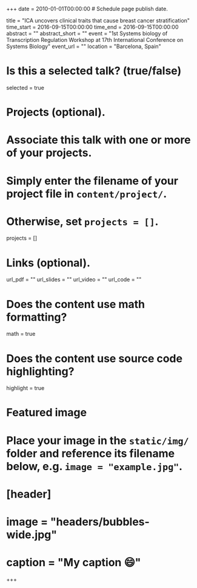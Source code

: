 +++
date = 2010-01-01T00:00:00  # Schedule page publish date.

title = "ICA uncovers clinical traits that cause breast cancer stratification"
time_start = 2016-09-15T00:00:00
time_end = 2016-09-15T00:00:00
abstract = ""
abstract_short = ""
event = "1st Systems biology of Transcription Regulation Workshop at 17th International Conference on Systems Biology"
event_url = ""
location = "Barcelona, Spain"

# Is this a selected talk? (true/false)
selected = true

# Projects (optional).
#   Associate this talk with one or more of your projects.
#   Simply enter the filename of your project file in `content/project/`.
#   Otherwise, set `projects = []`.
projects = []

# Links (optional).
url_pdf = ""
url_slides = ""
url_video = ""
url_code = ""

# Does the content use math formatting?
math = true

# Does the content use source code highlighting?
highlight = true

# Featured image
# Place your image in the `static/img/` folder and reference its filename below, e.g. `image = "example.jpg"`.
# [header]
# image = "headers/bubbles-wide.jpg"
# caption = "My caption :smile:"

+++

